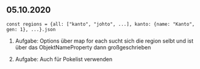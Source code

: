 ## 05.10.2020
```
const regions = {all: ["kanto", "johto", ...], kanto: {name: "Kanto", gen: 1}, ...}.json
```
1. Aufgabe: Options über map for each sucht sich die region selbt und ist über das ObjektNameProperty dann großgeschrieben

2. Aufgabe: Auch für Pokelist verwenden
